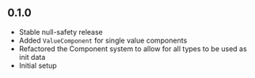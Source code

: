 ## 0.1.0
- Stable null-safety release
- Added `ValueComponent` for single value components
- Refactored the Component system to allow for all types to be used as init data
- Initial setup
